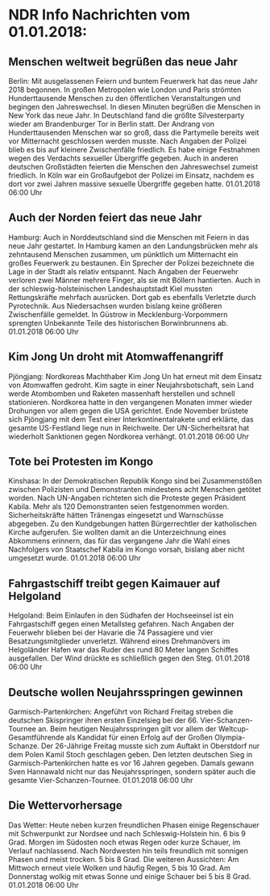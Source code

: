 # NDR Info Nachrichten vom 01.01.2018:


## Menschen weltweit begrüßen das neue Jahr
Berlin: Mit ausgelassenen Feiern und buntem Feuerwerk hat das neue Jahr 2018 begonnen. In großen Metropolen wie London und Paris strömten Hunderttausende Menschen zu den öffentlichen Veranstaltungen und begingen den Jahreswechsel. In diesen Minuten begrüßen die Menschen in New York das neue Jahr. In Deutschland fand die größte Silvesterparty wieder am Brandenburger Tor in Berlin statt. Der Andrang von Hunderttausenden Menschen war so groß, dass die Partymeile bereits weit vor Mitternacht geschlossen werden musste. Nach Angaben der Polizei blieb es bis auf kleinere Zwischenfälle friedlich. Es habe einige Festnahmen wegen des Verdachts sexueller Übergriffe gegeben. Auch in anderen deutschen Großstädten feierten die Menschen den Jahreswechsel zumeist friedlich. In Köln war ein Großaufgebot der Polizei im Einsatz, nachdem es dort vor zwei Jahren massive sexuelle Übergriffe gegeben hatte. 01.01.2018 06:00 Uhr 

## Auch der Norden feiert das neue Jahr
Hamburg: Auch in Norddeutschland sind die Menschen mit Feiern in das neue Jahr gestartet. In Hamburg kamen an den Landungsbrücken mehr als zehntausend Menschen zusammen, um pünktlich um Mitternacht ein großes Feuerwerk zu bestaunen. Ein Sprecher der Polizei bezeichnete die Lage in der Stadt als relativ entspannt. Nach Angaben der Feuerwehr verloren zwei Männer mehrere Finger, als sie mit Böllern hantierten. Auch in der schleswig-holsteinischen Landeshauptstadt Kiel mussten Rettungskräfte mehrfach ausrücken. Dort gab es ebenfalls Verletzte durch Pyrotechnik. Aus Niedersachsen wurden bislang keine größeren Zwischenfälle gemeldet. In Güstrow in Mecklenburg-Vorpommern sprengten Unbekannte Teile des historischen Borwinbrunnens ab. 01.01.2018 06:00 Uhr 

## Kim Jong Un droht mit Atomwaffenangriff
Pjöngjang: Nordkoreas Machthaber Kim Jong Un hat erneut mit dem Einsatz von Atomwaffen gedroht. Kim sagte in einer Neujahrsbotschaft, sein Land werde Atombomben und Raketen massenhaft herstellen und schnell stationieren. Nordkorea hatte in den vergangenen Monaten immer wieder Drohungen vor allem gegen die USA gerichtet. Ende November brüstete sich Pjöngjang mit dem Test einer Interkontinentalrakete und erklärte, das gesamte US-Festland liege nun in Reichweite. Der UN-Sicherheitsrat hat wiederholt Sanktionen gegen Nordkorea verhängt. 01.01.2018 06:00 Uhr 

## Tote bei Protesten im Kongo
Kinshasa: In der Demokratischen Republik Kongo sind bei Zusammenstößen zwischen Polizisten und Demonstranten mindestens acht Menschen getötet worden. Nach UN-Angaben richteten sich die Proteste gegen Präsident Kabila. Mehr als 120 Demonstranten seien festgenommen worden. Sicherheitskräfte hätten Tränengas eingesetzt und Warnschüsse abgegeben. Zu den Kundgebungen hatten Bürgerrechtler der katholischen Kirche aufgerufen. Sie wollten damit an die Unterzeichnung eines Abkommens erinnern, das für das vergangene Jahr die Wahl eines Nachfolgers von Staatschef Kabila im Kongo vorsah, bislang aber nicht umgesetzt wurde. 01.01.2018 06:00 Uhr 

## Fahrgastschiff treibt gegen Kaimauer auf Helgoland
Helgoland: Beim Einlaufen in den Südhafen der Hochseeinsel ist ein Fahrgastschiff gegen einen Metallsteg gefahren. Nach Angaben der Feuerwehr blieben bei der Havarie die 74 Passagiere und vier Besatzungsmitglieder unverletzt. Während eines Drehmanövers im Helgoländer Hafen war das Ruder des rund 80 Meter langen Schiffes ausgefallen. Der Wind drückte es schließlich gegen den Steg. 01.01.2018 06:00 Uhr 

## Deutsche wollen Neujahrsspringen gewinnen
Garmisch-Partenkirchen:		Angeführt von Richard Freitag streben die deutschen Skispringer ihren ersten Einzelsieg bei der 66. Vier-Schanzen-Tournee an. Beim heutigen Neujahrsspringen gilt vor allem der Weltcup-Gesamtführende als Kandidat für einen Erfolg auf der Großen Olympia-Schanze. Der 26-Jährige Freitag musste sich zum Auftakt in Oberstdorf nur dem Polen Kamil Stoch geschlagen geben. Den letzten deutschen Sieg in Garmisch-Partenkirchen hatte es vor 16 Jahren gegeben. Damals gewann Sven Hannawald nicht nur das Neujahrsspringen, sondern später auch die gesamte Vier-Schanzen-Tournee. 01.01.2018 06:00 Uhr 

## Die Wettervorhersage
Das Wetter: Heute neben kurzen freundlichen Phasen einige Regenschauer mit Schwerpunkt zur Nordsee und nach Schleswig-Holstein hin. 6 bis 9 Grad. Morgen im Südosten noch etwas Regen oder kurze Schauer, im Verlauf nachlassend. Nach Nordwesten hin teils freundlich mit sonnigen Phasen und meist trocken. 5 bis 8 Grad. Die weiteren Aussichten: Am Mittwoch erneut viele Wolken und häufig Regen, 5 bis 10 Grad. Am Donnerstag wolkig mit etwas Sonne und einige Schauer bei 5 bis 8 Grad. 01.01.2018 06:00 Uhr 
